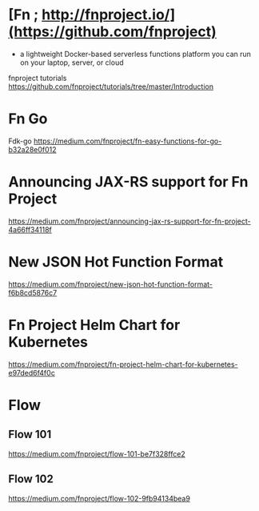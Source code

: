 # [Fn ; http://fnproject.io/](https://github.com/fnproject)

- a lightweight Docker-based serverless functions platform you can run on your laptop, server, or cloud


fnproject tutorials
https://github.com/fnproject/tutorials/tree/master/Introduction


# Fn Go
Fdk-go https://medium.com/fnproject/fn-easy-functions-for-go-b32a28e0f012


# Announcing JAX-RS support for Fn Project
https://medium.com/fnproject/announcing-jax-rs-support-for-fn-project-4a66ff34118f

# New JSON Hot Function Format
https://medium.com/fnproject/new-json-hot-function-format-f6b8cd5876c7

# Fn Project Helm Chart for Kubernetes
https://medium.com/fnproject/fn-project-helm-chart-for-kubernetes-e97ded6f4f0c

# Flow
## Flow 101
https://medium.com/fnproject/flow-101-be7f328ffce2

## Flow 102
https://medium.com/fnproject/flow-102-9fb94134bea9

